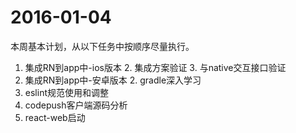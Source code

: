 # 2016-01-04

本周基本计划，从以下任务中按顺序尽量执行。

1. 集成RN到app中-ios版本
	2. 集成方案验证
	3. 与native交互接口验证
2. 集成RN到app中-安卓版本
	2. gradle深入学习
2. eslint规范使用和调整
2. codepush客户端源码分析
5. react-web启动

